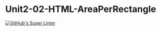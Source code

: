 # Unit2-02-HTML-AreaPerRectangle
[![GitHub's Super Linter](https://github.com/ICS20-Programming-LilyC/Unit2-02-HTML-AreaPerRectangle/workflows/GitHub's%20Super%20Linter/badge.svg)](https://github.com/ICS20-Programming-LilyC/Unit2-02-HTML-AreaPerRectangle/actions)